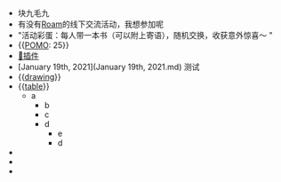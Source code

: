 - 块九毛九
- 有没有[Roam](Roam.md)的线下交流活动，我想参加呢
- "活动彩蛋：每人带一本书（可以附上寄语），随机交换，收获意外惊喜～
"
- {{[POMO](POMO.md): 25}}
- [🎫插件](🎫插件.md)
- [January 19th, 2021](January 19th, 2021.md) 测试
- {{[drawing](drawing.md)}}
- {{[table](table.md)}}
    - a
        - b
        - c
        - d
            - e
            - d
- 
- 
- 
